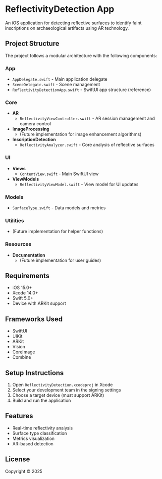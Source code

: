 # ReflectivityDetection App

An iOS application for detecting reflective surfaces to identify faint inscriptions on archaeological artifacts using AR technology.

## Project Structure

The project follows a modular architecture with the following components:

### App
- `AppDelegate.swift` - Main application delegate
- `SceneDelegate.swift` - Scene management
- `ReflectivityDetectionApp.swift` - SwiftUI app structure (reference)

### Core
- **AR**
  - `ReflectivityViewController.swift` - AR session management and camera control
- **ImageProcessing**
  - (Future implementation for image enhancement algorithms)
- **InscriptionDetection**
  - `ReflectivityAnalyzer.swift` - Core analysis of reflective surfaces

### UI
- **Views**
  - `ContentView.swift` - Main SwiftUI view
- **ViewModels**
  - `ReflectivityViewModel.swift` - View model for UI updates

### Models
- `SurfaceType.swift` - Data models and metrics

### Utilities
- (Future implementation for helper functions)

### Resources
- **Documentation**
  - (Future implementation for user guides)

## Requirements

- iOS 15.0+
- Xcode 14.0+
- Swift 5.0+
- Device with ARKit support

## Frameworks Used

- SwiftUI
- UIKit
- ARKit
- Vision
- CoreImage
- Combine

## Setup Instructions

1. Open `ReflectivityDetection.xcodeproj` in Xcode
2. Select your development team in the signing settings
3. Choose a target device (must support ARKit)
4. Build and run the application

## Features

- Real-time reflectivity analysis
- Surface type classification
- Metrics visualization
- AR-based detection

## License

Copyright © 2025